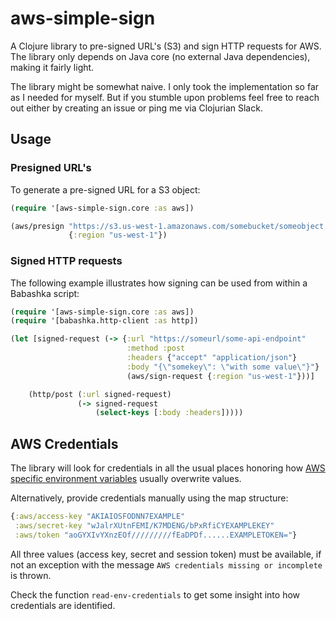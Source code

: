 # aws-simple-sign

A Clojure library to pre-signed URL's (S3) and sign HTTP requests for AWS.
The library only depends on Java core (no external Java dependencies),
making it fairly light.

The library might be somewhat naive.
I only took the implementation so far as I needed for myself.
But if you stumble upon problems
feel free to reach out either by creating an issue
or ping me via Clojurian Slack.


## Usage

### Presigned URL's

To generate a pre-signed URL for a S3 object:

```clojure
(require '[aws-simple-sign.core :as aws])

(aws/presign "https://s3.us-west-1.amazonaws.com/somebucket/someobject.txt"
             {:region "us-west-1"})
```


### Signed HTTP requests

The following example illustrates how signing can be used from within a Babashka script:

```clojure
(require '[aws-simple-sign.core :as aws])
(require '[babashka.http-client :as http])

(let [signed-request (-> {:url "https://someurl/some-api-endpoint"
                          :method :post
                          :headers {"accept" "application/json"}
                          :body "{\"somekey\": \"with some value\"}"}
                          (aws/sign-request {:region "us-west-1"}))]

    (http/post (:url signed-request)
               (-> signed-request
                   (select-keys [:body :headers]))))
```


## AWS Credentials

The library will look for credentials in all the usual places
honoring how [AWS specific environment variables][1] usually overwrite values.

Alternatively, provide credentials manually using the map structure:

```clojure
{:aws/access-key "AKIAIOSFODNN7EXAMPLE"
 :aws/secret-key "wJalrXUtnFEMI/K7MDENG/bPxRfiCYEXAMPLEKEY"
 :aws/token "aoGYXIvYXnzEOf/////////fEaDPDf......EXAMPLETOKEN="}
```

All three values (access key, secret and session token) must be available,
if not an exception with the message `AWS credentials missing or incomplete` is thrown.

Check the function `read-env-credentials` to get some insight into
how credentials are identified.

[1]: https://docs.aws.amazon.com/cli/latest/userguide/cli-configure-envvars.html
